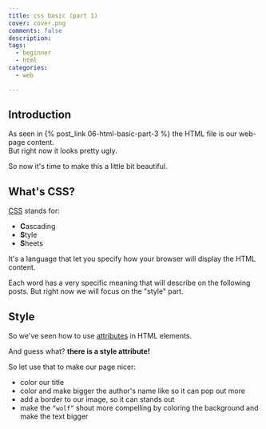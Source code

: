 ```yaml
---
title: css basic (part 1)
cover: cover.png
comments: false
description:
tags:
  - beginner
  - html
categories:
  - web

---
```


## Introduction

As seen in {% post_link 06-html-basic-part-3 %} the HTML file is our web-page content.  
But right now it looks pretty ugly.

So now it's time to make this a little bit beautiful.

<!-- more -->

## What's CSS?

<!-- an image of a drawing of a rainbow waterfall -->

[CSS](https://en.wikipedia.org/wiki/Cascading_Style_Sheets) stands for:

- **C**ascading
- **S**tyle
- **S**heets

It's a language that let you specify how your browser will display the HTML content.

Each word has a very specific meaning that will describe on the following posts.
But right now we will focus on the "style" part.

## Style

<!-- a fashion elements -->

So we've seen how to use [attributes](http://localhost:7000/2018/05-html-basic-part-2/#The-anatomy-of-attributes) in HTML elements.

And guess what? **there is a style attribute!**

So let use that to make our page nicer:

- color our title
- color and make bigger the author's name like so it can pop out more
- add a border to our image, so it can stands out
- make the `“wolf”` shout more compelling by coloring the background and make the text bigger
